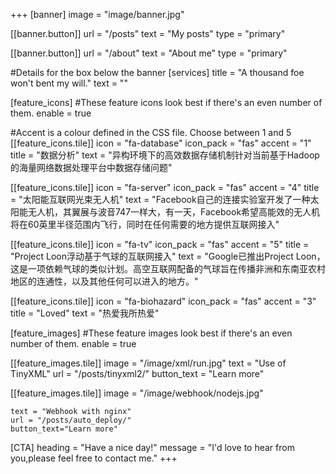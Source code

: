 +++
[banner]
  image = "image/banner.jpg"

  [[banner.button]]
      url = "/posts"
      text = "My posts"
      type = "primary"

  [[banner.button]]
      url = "/about"
      text = "About me"
      type = "primary"

#Details for the box below the banner
[services]
  title = "A thousand foe won't bent my will."
  text = ""



[feature_icons]
  #These feature icons look best if there's an even number of them.
  enable = true

  #Accent is a colour defined in the CSS file. Choose between 1 and 5
  [[feature_icons.tile]]
    icon = "fa-database"
    icon_pack = "fas"
    accent = "1"
    title = "数据分析"
    text = "异构环境下的高效数据存储机制针对当前基于Hadoop的海量网络数据处理平台中数据存储问题"

  [[feature_icons.tile]]
    icon = "fa-server"
    icon_pack = "fas"
    accent = "4"
    title = "太阳能互联网光束无人机"
    text = "Facebook自己的连接实验室开发了一种太阳能无人机，其翼展与波音747一样大，有一天，Facebook希望高能效的无人机将在60英里半径范围内飞行，同时在任何需要的地方提供互联网接入"

  [[feature_icons.tile]]
    icon = "fa-tv"
    icon_pack = "fas"
    accent = "5"
    title = "Project Loon浮动基于气球的互联网接入"
    text = "Google已推出Project Loon，这是一项依赖气球的类似计划。高空互联网配备的气球旨在传播非洲和东南亚农村地区的连通性，以及其他任何可以进入的地方。"

  [[feature_icons.tile]]
    icon = "fa-biohazard"
    icon_pack = "fas"
    accent = "3"
    title = "Loved"
    text = "热爱我所热爱"

[feature_images]
#These feature images look best if there's an even number of them.
  enable = true

  [[feature_images.tile]]
    image = "/image/xml/run.jpg"
    text = "Use of TinyXML"
    url = "/posts/tinyxml2/"
    button_text = "Learn more"

  [[feature_images.tile]]
    image = "/image/webhook/nodejs.jpg"

    text = "Webhook with nginx"
    url = "/posts/auto_deploy/"
    button_text="Learn more"

[CTA]
  heading = "Have a nice day!"
  message = "I'd love to hear from you,please feel free to contact me."
+++
